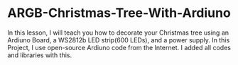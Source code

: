 # ARGB-Christmas-Tree-With-Ardiuno
In this lesson, I will teach you how to decorate your Christmas tree using an Ardiuno Board, a WS2812b LED strip(600 LEDs), and a power supply.
In this Project, I use open-source Ardiuno code from the Internet. I added all codes and libraries with this.
